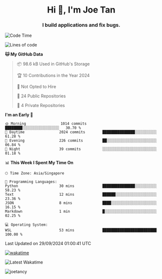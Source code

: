 <h1 align="center">Hi 👋, I'm Joe Tan</h1>
<h3 align="center">I build applications and fix bugs.</h3>

<!--START_SECTION:waka-->
![Code Time](http://img.shields.io/badge/Code%20Time-1%2C432%20hrs%2019%20mins-blue)

![Lines of code](https://img.shields.io/badge/From%20Hello%20World%20I%27ve%20Written-46.5%20million%20lines%20of%20code-blue)

**🐱 My GitHub Data** 

> 📦 98.6 kB Used in GitHub's Storage 
 > 
> 🏆 10 Contributions in the Year 2024
 > 
> 🚫 Not Opted to Hire
 > 
> 📜 24 Public Repositories 
 > 
> 🔑 4 Private Repositories 
 > 
**I'm an Early 🐤** 

```text
🌞 Morning                1014 commits        ████████░░░░░░░░░░░░░░░░░   30.70 % 
🌆 Daytime                2024 commits        ███████████████░░░░░░░░░░   61.28 % 
🌃 Evening                226 commits         ██░░░░░░░░░░░░░░░░░░░░░░░   06.84 % 
🌙 Night                  39 commits          ░░░░░░░░░░░░░░░░░░░░░░░░░   01.18 % 
```


📊 **This Week I Spent My Time On** 

```text
🕑︎ Time Zone: Asia/Singapore

💬 Programming Languages: 
Python                   30 mins             ███████████████░░░░░░░░░░   58.23 % 
Text                     12 mins             ██████░░░░░░░░░░░░░░░░░░░   23.36 % 
JSON                     8 mins              ████░░░░░░░░░░░░░░░░░░░░░   16.15 % 
Markdown                 1 min               █░░░░░░░░░░░░░░░░░░░░░░░░   02.25 % 

💻 Operating System: 
WSL                      53 mins             █████████████████████████   100.00 % 
```


 Last Updated on 29/09/2024 01:00:41 UTC
<!--END_SECTION:waka-->
[![wakatime](https://wakatime.com/badge/user/e0e3a0f0-6d69-4241-946d-0baaf7b91278.svg)](https://wakatime.com/@e0e3a0f0-6d69-4241-946d-0baaf7b91278)

![Latest Wakatime](https://github.com/joetancy/joetancy/workflows/Latest%20Wakatime/badge.svg)

<p align="left"> <img src="https://komarev.com/ghpvc/?username=joetancy" alt="joetancy" /> </p>

